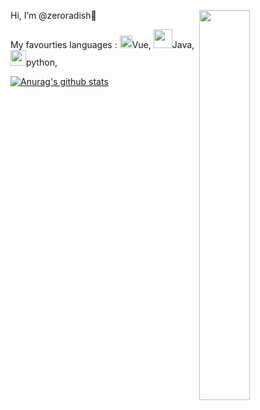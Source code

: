 
Hi, I’m @zeroradish👋
<img src="https://user-images.githubusercontent.com/28586265/113421283-c96c5700-9405-11eb-8ea1-213cabc4c555.gif" align="right" width="40%">

My favourties languages : <img src="https://user-images.githubusercontent.com/28586265/113423771-06d2e380-940a-11eb-80c9-275d8d344862.png" width="20px">Vue, 
<img src="https://user-images.githubusercontent.com/28586265/113424394-0be46280-940b-11eb-9040-ba519762623c.png" width="30px">Java,
<img src="https://user-images.githubusercontent.com/28586265/113424596-61207400-940b-11eb-99c7-56d4a65e9b1b.png" width="25px">python,







[![Anurag's github stats](https://github-readme-stats.vercel.app/api?username=zeroradish&theme=graywhite&show_icons=true)](https://github.com/anuraghazra/github-readme-stats )

